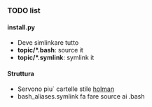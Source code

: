 ### TODO list
#### install.py
* Deve simlinkare tutto
* **topic/\*.bash**: source it
* **topic/\*.symlink**: symlink it

#### Struttura
* Servono piu` cartelle stile [holman](https://github.com/holman/dotfiles)
* bash_aliases.symlink fa fare source ai .bash
